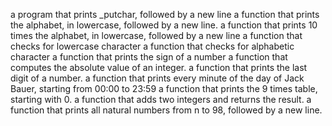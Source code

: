  a program that prints _putchar, followed by a new line
a function that prints the alphabet, in lowercase, followed by a new line.
 a function that prints 10 times the alphabet, in lowercase, followed by a new line
a function that checks for lowercase character
a function that checks for alphabetic character
a function that prints the sign of a number
a function that computes the absolute value of an integer.
a function that prints the last digit of a number.
a function that prints every minute of the day of Jack Bauer, starting from 00:00 to 23:59
a function that prints the 9 times table, starting with 0.
a function that adds two integers and returns the result.
a function that prints all natural numbers from n to 98, followed by a new line.

